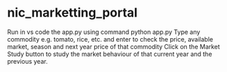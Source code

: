 # nic_marketting_portal

Run in vs code the app.py using command python app.py
Type any commodity e.g. tomato, rice, etc. and enter to check the price, available market, season and next year price of that commodity
Click on the Market Study button to study the market behaviour of that current year and the previous year.
